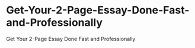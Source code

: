 # Get-Your-2-Page-Essay-Done-Fast-and-Professionally
Get Your 2-Page Essay Done Fast and Professionally
